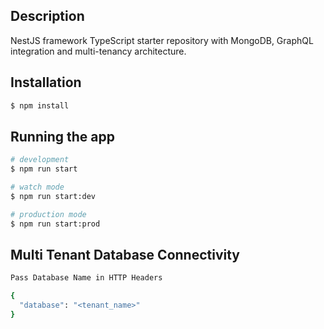 ## Description

NestJS framework TypeScript starter repository with MongoDB, GraphQL integration and multi-tenancy architecture.

## Installation

```bash
$ npm install
```

## Running the app

```bash
# development
$ npm run start

# watch mode
$ npm run start:dev

# production mode
$ npm run start:prod
```

## Multi Tenant Database Connectivity 
```bash
Pass Database Name in HTTP Headers

{
  "database": "<tenant_name>"
}

```
